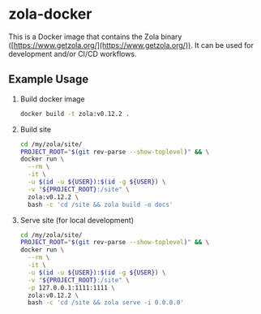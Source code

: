# zola-docker

This is a Docker image that contains the Zola binary ([https://www.getzola.org/](https://www.getzola.org/)). It can be used for development and/or CI/CD workflows.

## Example Usage

1. Build docker image
    ```bash
    docker build -t zola:v0.12.2 .
    ```
1. Build site
    ```bash
    cd /my/zola/site/
    PROJECT_ROOT="$(git rev-parse --show-toplevel)" && \
    docker run \
      --rm \
      -it \
      -u $(id -u ${USER}):$(id -g ${USER}) \
      -v "${PROJECT_ROOT}:/site" \
      zola:v0.12.2 \
      bash -c 'cd /site && zola build -o docs'
    ```
1. Serve site (for local development)
    ```bash
    cd /my/zola/site/
    PROJECT_ROOT="$(git rev-parse --show-toplevel)" && \
    docker run \
      --rm \
      -it \
      -u $(id -u ${USER}):$(id -g ${USER}) \
      -v "${PROJECT_ROOT}:/site" \
      -p 127.0.0.1:1111:1111 \
      zola:v0.12.2 \
      bash -c 'cd /site && zola serve -i 0.0.0.0'
    ```
